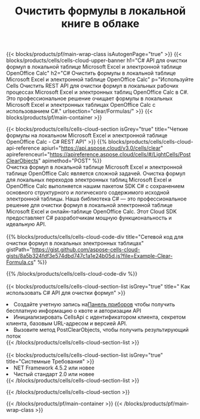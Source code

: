 ﻿---
title:  Очистить формулы в локальной книге в облаке
description: Облачные API и SDK для очистки формул на Microsoft Excel и OpenOffice Calc. Четкие формулы в локальных электронных таблицах по Cells Cloud API. SDK поддерживает различные языки разработки. Среди них Android, C#, Go, Java, NodeJS, Perl, PHP, Python, Ruby и swift.
url: /ru/net/clear/formulas/
---
{{< blocks/products/pf/main-wrap-class isAutogenPage="true" >}}
{{< blocks/products/cells/cells-cloud-upper-banner h1="C# API для очистки формул в локальной таблице Microsoft Excel и электронной таблице OpenOffice Calc" h2="C# Очистить формулы в локальной таблице Microsoft Excel и электронной таблице OpenOffice Calc" p="Используйте Cells Очистить REST API для очистки формул в локальных рабочих процессах Microsoft Excel и электронных таблиц OpenOffice Calc в C#. Это профессиональное решение очищает формулы в локальных Microsoft Excel и электронных таблицах OpenOffice Calc с использованием C#." urlsection="clear/Formulas/" >}}
{{< blocks/products/pf/main-container >}}

{{< blocks/products/cells/cells-cloud-section isGrey="true" title="Четкие формулы на локальном Microsoft Excel и электронной таблице OpenOffice Calc - C# REST API" >}}
{{% blocks/products/cells/cells-cloud-api-reference apiurl="https://api.aspose.cloud/v3.0/cells/clear" apireferenceurl="https://apireference.aspose.cloud/cells/#/LightCells/PostClearObjects" apimethod="POST" %}}
<br/>
Очистка формул в локальной таблице Microsoft Excel и электронной таблице OpenOffice Calc является сложной задачей. Очистка формул для локальных переходов электронных таблиц Microsoft Excel и OpenOffice Calc выполняется нашим пакетом SDK C# с сохранением основного структурного и логического содержимого исходной электронной таблицы. Наша библиотека C# — это профессиональное решение для очистки формул в локальной электронной таблице Microsoft Excel и онлайн-таблице OpenOffice Calc. Этот Cloud SDK предоставляет C# разработчикам мощную функциональность и идеальную API.
<br/>
<br/>
{{% blocks/products/cells/cells-cloud-code-div title="Сетевой код для очистки формул в локальных электронных таблицах" gistPath="https://gist.github.com/aspose-cells-cloud-gists/8a5b324fdf3e574dbd747c1a1e24b05d.js?file=Example-Clear-Formula.cs" %}}
  
{{% /blocks/products/cells/cells-cloud-code-div %}}
<br/>
<br/>
{{< blocks/products/cells/cells-cloud-section-list isGrey="true" title=" Как использовать C# API для очистки формул" >}}
<li> Создайте учетную запись на<a href="https://dashboard.aspose.cloud/">Панель приборов</a> чтобы получить бесплатную информацию о квоте и авторизации API</li>
<li>Инициализировать CellsApi с идентификатором клиента, секретом клиента, базовым URL-адресом и версией API.</li>
<li>Вызовите метод PostClearObjects, чтобы получить результирующий поток</li>
{{< /blocks/products/cells/cells-cloud-section-list >}}
<br/>
<br/>
{{< blocks/products/cells/cells-cloud-section-list isGrey="true" title="Системные Требования" >}}
<li>NET Framework 4.5.2 или новее</li>
<li>Чистый стандарт 2.0 или новее</li>
{{< /blocks/products/cells/cells-cloud-section-list >}}

{{< /blocks/products/cells/cells-cloud-section >}}

{{< /blocks/products/pf/main-container >}}
{{< /blocks/products/pf/main-wrap-class >}}
